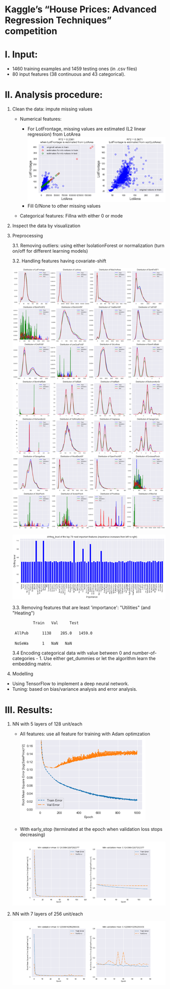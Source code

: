 Kaggle’s “House Prices: Advanced Regression Techniques” competition
====
I. Input:
===
* 1460 training examples and 1459 testing ones (in .csv files)
* 80 input features (38 continuous and 43 categorical). 

II. Analysis procedure: 
===
1. Clean the data: impute missing values

   * Numerical features:
		- For LotFrontage, missing values are estimated (L2 linear regression) from LotArea
![](result/LotFrontageEstimatedFromLotArea.png)
		- Fill 0/None to other missing values

	* Categorical features: Fillna with either 0 or mode 
2. Inspect the data by visualization

3. Preprocessing

	3.1. Removing outliers: using either IsolationForest or normalization (turn on/off for different learning models)
	
	3.2. Handling features having covariate-shift
	
	![](result/distributions_of_numerical_features.png)
	

	![](result/drifting.png)
	
	3.3. Removing features that are least 'importance': "Utilities" (and "Heating")
				
				Train	Val	    Test
				
		AllPub		1138	285.0	1459.0
	
		NoSeWa		1	NaN	  NaN
		
	3.4 Encoding categorical data with value between 0 and number-of-categories - 1. Use either get_dummies or let the algorithm learn the embedding matrix. 

4. Modelling

- Using TensorFlow to implement a deep neural network. 
- Tuning: based on bias/variance analysis and error analysis. 

III. Results:
===
1. NN with 5 layers of 128 unit/each
	- All features: use all feature for training with Adam optimzation
	![](result/allfeatures_epoch1000_adam.png)

	- With early_stop (terminated at the epoch when validation loss stops decreasing)

	![](result/rmse_001.png)

2. NN with 7 layers of 256 unit/each

	![](result/rmse_002.png)
